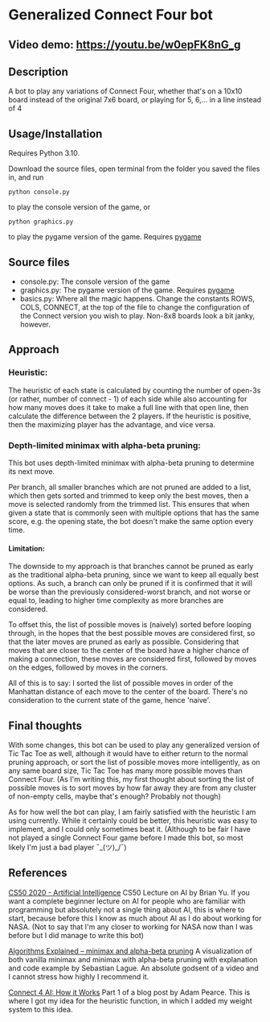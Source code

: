# Generalized Connect Four bot
## Video demo: https://youtu.be/w0epFK8nG_g
## Description
A bot to play any variations of Connect Four, whether that's on a 10x10 board instead of the original 7x6 board, or playing for 5, 6,... in a line instead of 4

## Usage/Installation
Requires Python 3.10.

Download the source files, open terminal from the folder you saved the files in, and run
```
python console.py
```
to play the console version of the game, or
```
python graphics.py
```
to play the pygame version of the game. Requires [pygame](https://www.pygame.org/wiki/GettingStarted#Pygame%20Installation)

## Source files
- console.py: The console version of the game
- graphics.py: The pygame version of the game. Requires [pygame](https://www.pygame.org/wiki/GettingStarted#Pygame%20Installation)
- basics.py: Where all the magic happens. Change the constants ROWS, COLS, CONNECT, at the top of the file to change the configuration of the Connect version you wish to play. Non-8x8 boards look a bit janky, however.

## Approach

### Heuristic:
The heuristic of each state is calculated by counting the number of open-3s (or rather, number of connect - 1) of each side while also accounting for how many moves does it take to make a full line with that open line, then calculate the difference between the 2 players. If the heuristic is positive, then the maximizing player has the advantage, and vice versa.

### Depth-limited minimax with alpha-beta pruning:
This bot uses depth-limited minimax with alpha-beta pruning to determine its next move.

Per branch, all smaller branches which are not pruned are added to a list, which then gets sorted and trimmed to keep only the best moves, then a move is selected randomly from the trimmed list. This ensures that when given a state that is commonly seen with multiple options that has the same score, e.g. the opening state, the bot doesn't make the same option every time.

#### Limitation:
The downside to my approach is that branches cannot be pruned as early as the traditional alpha-beta pruning, since we want to keep all equally best options. As such, a branch can only be pruned if it is confirmed that it will be worse than the previously considered-worst branch, and not worse or equal to, leading to higher time complexity as more branches are considered.

To offset this, the list of possible moves is (naively) sorted before looping through, in the hopes that the best possible moves are considered first, so that the later moves are pruned as early as possible. Considering that moves that are closer to the center of the board have a higher chance of making a connection, these moves are considered first, followed by moves on the edges, followed by moves in the corners.

All of this is to say: I sorted the list of possible moves in order of the Manhattan distance of each move to the center of the board. There's no consideration to the current state of the game, hence 'naive'.

## Final thoughts
With some changes, this bot can be used to play any generalized version of Tic Tac Toe as well, although it would have to either return to the normal pruning approach, or sort the list of possible moves more intelligently, as on any same board size, Tic Tac Toe has many more possible moves than Connect Four. (As I'm writing this, my first thought about sorting the list of possible moves is to sort moves by how far away they are from any cluster of non-empty cells, maybe that's enough? Probably not though)

As for how well the bot can play, I am fairly satisfied with the heuristic I am using currently. While it certainly could be better, this heuristic was easy to implement, and I could only sometimes beat it. (Although to be fair I have not played a single Connect Four game before I made this bot, so most likely I'm just a bad player ¯\_(ツ)_/¯)

## References
[CS50 2020 - Artificial Intelligence](https://youtu.be/eey91kzfOZs) CS50 Lecture on AI by Brian Yu. If you want a complete beginner lecture on AI for people who are familiar with programming but absolutely not a single thing about AI, this is where to start, because before this I know as much about AI as I do about working for NASA. (Not to say that I'm any closer to working for NASA now than I was before but I did manage to write this bot)

[Algorithms Explained – minimax and alpha-beta pruning](https://youtu.be/l-hh51ncgDI) A visualization of both vanilla minimax and minimax with alpha-beta pruning with explanation and code example by Sebastian Lague. An absolute godsent of a video and I cannot stress how highly I recommend it.

[Connect 4 AI: How it Works](https://roadtolarissa.com/connect-4-ai-how-it-works/) Part 1 of a blog post by Adam Pearce. This is where I got my idea for the heuristic function, in which I added my weight system to this idea.